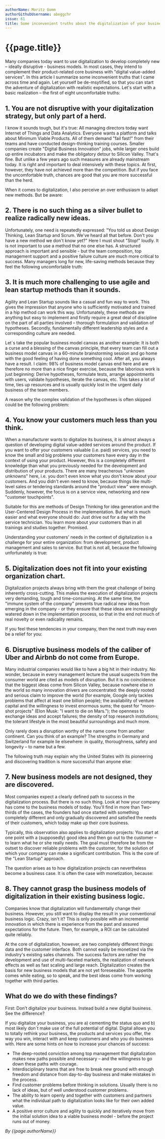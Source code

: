 ```yaml
---
authorName: Moritz Gomm
authorGithubUsername: abeggchr
issue: 61
title: Some inconvenient truths about the digitalization of your business 
---
```

# {{page.title}}

Many companies today want to use digitalization to develop completely new – ideally disruptive - business models. In most cases, they intend to complement their product-related core business with "digital value-added services". In this article I summarize some inconvenient truths that I came across time and again. Let yourself be de-msytified, so that you can start the adventure of digitalization with realistic expectations.
Let's start with a basic realization – the first of eight uncomfortable truths: 

## 1. You are not disruptive with your digitalization strategy, but only part of a herd.

I know it sounds tough, but it's true: All managing directors today want Internet of Things and Data Analytics. Everyone wants a platform and talks about Minimum Viable Products. All of them demand "fail fast!" from their teams and have conducted design-thinking training courses. Smaller companies create "Digital Business Innovation" jobs, while larger ones build up entire incubators and make the obligatory detour to Silicon Valley.
That's fine. But unlike a few years ago such measures are already mainstream today. It is right and important to deal intensively with these topics. At first, however, they have not achieved more than the competition. But if you face the uncomfortable truth, chances are good that you are more successful than the herd. 

When it comes to digitalization, I also perceive an over enthusiasm to adapt new methods. But be aware:

## 2. There is no such thing as a silver bullet to realize radically new ideas.

Unfortunately, one need is repeatedly expressed: "You told us about Design Thinking, Lean Startup and Scrum. We've heard all that before. Don't you have a new method we don't know yet?" Here I must shout "Stop!" loudly. It is not important to use a method that no one else has. A structured approach is important and sensible - but the team composition, top management support and a positive failure culture are much more critical to success.
Many managers long for new, life-saving methods because they feel the following uncomfortable truth: 

## 3. It is much more challenging to use agile and lean startup methods than it sounds. 

Agility and Lean Startup sounds like a casual and fun way to work. This gives the impression that anyone who is sufficiently motivated and trained in a hip method can work this way. Unfortunately, these methods are anything but easy to implement and firstly require a great deal of discipline on the part of all parties involved – thorough formulation and validation of hypotheses. Secondly, fundamentally different leadership styles and a corresponding culture are needed.

Let´s take the popular business model canvas as another example: It is both a curse and a blessing of the canvas principle, that every team can fill out a business model canvas in a 60-minute brainstorming session and go home with the good feeling of having done something cool. After all, you always have a result. I claim: 98% of business model canvas end here and are therefore no more than a nice finger exercise, because the laborious work is just beginning: Derive hypotheses, formulate tests, arrange appointments with users, validate hypotheses, iterate the canvas, etc. This takes a lot of time, ties up resources and is usually quickly lost in the urgent daily business of the team members.

A reason why the complex validation of the hypotheses is often skipped could be the following problem:

## 4. You know your customers much less than you think.

When a manufacturer wants to digitalize its business, it is almost always a question of developing digital value-added services around the product. If you want to offer your customers valuable (i.e. paid) services, you need to know the small and big problems your customers have every day in the context of using your product. However, this is a completely different knowledge than what you previously needed for the development and distribution of your products. There are many treacherous "unknown unknowns" here, i.e. you don't even know what you don't know about your customers. And you didn't even need to know, because things like multi-level sales or tendering standards around the "product view" were enough. Suddenly, however, the focus is on a service view, networking and new "customer touchpoints".

Suitable for this are methods of Design Thinking for idea generation and the User-Centered Design Process in the implementation. But what is much easier and what everyone should do: Just drive out for a day with the service technician. You learn more about your customers than in all trainings and studies together. Promised.

Understanding your customers' needs in the context of digitalization is a challenge for your entire organization: from development, product management and sales to service. But that is not all, because the following unfortunately is true:

## 5. Digitalization does not fit into your existing organization chart.

Digitalization projects always bring with them the great challenge of being inherently cross-cutting. This makes the execution of digitalization projects very demanding, tough and time-consuming. At the same time, the "immune system of the company" prevents true radical new ideas from emerging in the company - or they ensure that these ideas are increasingly watered down in the implementation process, so that in the end not much of real novelty or even radicality remains.

If you feel these tendencies in your company, then the next truth may even be a relief for you:

## 6. Disruptive business models of the caliber of Uber and Airbnb do not come from Europe.

Many industrial companies would like to have a big hit in their industry. No wonder, because in every management lecture the usual suspects from the consumer world are cited as models of disruption. But it is no coincidence that the biggest ideas come from Silicon Valley, because nowhere else in the world so many innovation drivers are concentrated: the deeply rooted and serious claim to improve the world (for example, Google only tackles problems that affect at least one billion people); the availability of venture capital and the willingness to invest enormous sums; the quest for "moon-shot projects" (Elon Musk: "I want to die on Mars."); the openness to exchange ideas and accept failures; the density of top research institutions; the tolerant lifestyle in the most beautiful surroundings and much more.

Only rarely does a disruption worthy of the name come from another continent. Can you think of an example? The strengths in Germany and Switzerland for example lie elsewhere: in quality, thoroughness, safety and longevity – to name but a few.

The following truth may explain why the United States with its pioneering and discovering tradition is more successful than anyone else:

## 7. New business models are not designed, they are discovered.

Most companies expect a clearly defined path to success in the digitalization process. But there is no such thing. Look at how your company has come to the business models of today. You'll find in more than Two-thirds of the cases, the founders had once started with something completely different and only gradually discovered and satisfied the needs of their customers, which today make up their core business.

Typically, this observation also applies to digitalization projects: You start at one point with a (supposedly) good idea and then go out to the customer – to learn what he or she really needs. The goal must therefore be from the outset to discover reliable problems with the customer, for the solution of which your company can make a significant contribution. This is the core of the "Lean Startup" approach.

The question arises as to how digitalization projects can nevertheless become a business case. It is often the case with monetization, because: 

## 8. They cannot grasp the business models of digitalization in their existing business logic.

Companies know that digitalization will fundamentally change their business. However, you still want to display the result in your conventional business logic. Crazy, isn't it? This is only possible with an incremental innovation in which there is experience from the past and assured expectations for the future. Then, for example, a ROI can be calculated quite reliably.

At the core of digitalization, however, are two completely different things: data and the customer interface. Both cannot easily be monetized via the industry's existing sales channels. The success factors are rather the development and use of multi-faceted markets, the realization of network effects as well as fast scaling and large reach. Digitalization creates the basis for new business models that are not yet foreseeable. The appetite comes while eating, so to speak, and the best ideas come from working together with third parties. 

## What do we do with these findings?

First: Don’t digitalize your business. Instead build a new digital business. See the difference?

If you digitalize your business, you are a) cementing the status quo and b) most likely don´t make use of the full potential of digital. Digital allows you to totally rethink your business, the products and services you offer, the way you win, interact with and keep customers and who you do business with. Here are some hints on how to increase your chances of success:
* The deep-rooted conviction among top management that digitalization makes new paths possible and necessary – and the willingness to go down these paths with courage.
* Interdisciplinary teams that are free to break new ground with enough freedom and distance from day-to-day business and make mistakes in the process.
* Find customer problems before thinking in solutions. Usually there is no lack of ideas, but of well understood customer problems.
* The ability to learn openly and together with customers and partners what the individual path to digitalization looks like for their own added value.
* A positive error culture and agility to quickly and iteratively move from the initial solution idea to a viable business model - before the project runs out of money.

*By {{page.authorName}}*
